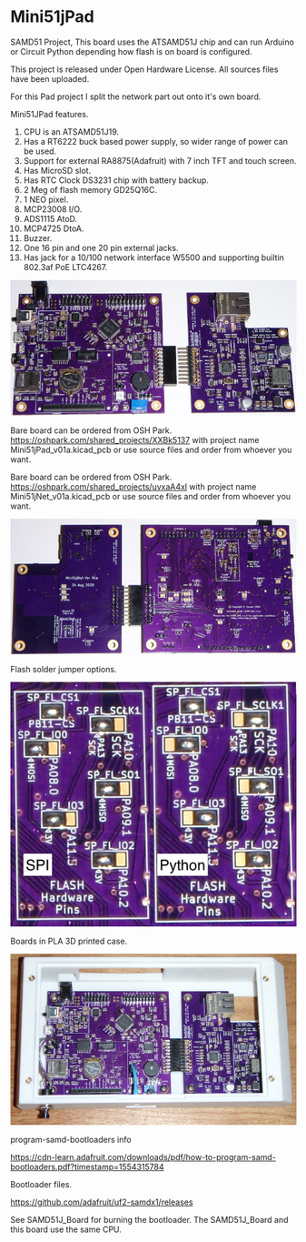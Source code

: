 # Mini51jPad
SAMD51 Project, This board uses the ATSAMD51J chip and can run Arduino or Circuit Python depending how flash is on board is configured.

This project is released under Open Hardware License. All sources files have been uploaded.

For this Pad project I split the network part out onto it's own board.

Mini51JPad features.
 1. CPU is an ATSAMD51J19.
 2. Has a RT6222 buck based power supply, so wider range of power can be used.
 3. Support for external RA8875(Adafruit) with 7 inch TFT and touch screen.
 4. Has MicroSD slot.
 5. Has RTC Clock DS3231 chip with battery backup.
 6. 2 Meg of flash memory GD25Q16C.
 7. 1 NEO pixel.
 8. MCP23008 I/O.
 9. ADS1115 AtoD.
10. MCP4725 DtoA.
11. Buzzer.
12. One 16 pin and one 20 pin external jacks.
13. Has jack for a 10/100 network interface W5500 and supporting builtin 802.3af PoE LTC4267.

![alt text](https://github.com/Sd4Projects/Mini51jPad/blob/master/Mini51jBoardsTop.jpg?raw=true "Boards Top")

Bare board can be ordered from OSH Park. https://oshpark.com/shared_projects/XXBk5137 with project name Mini51jPad_v01a.kicad_pcb or use source files and order from whoever you want.

Bare board can be ordered from OSH Park. https://oshpark.com/shared_projects/uvxaA4xl with project name Mini51jNet_v01a.kicad_pcb or use source files and order from whoever you want.

![alt text](https://github.com/Sd4Projects/Mini51jPad/blob/master/Mini51jBoardsBottom.jpg?raw=true "Boards Bottom")

Flash solder jumper options.

![alt text](https://github.com/Sd4Projects/Mini51jPad/blob/master/Mini51Board_FlashSetup.jpg?raw=true "Flash")

Boards in PLA 3D printed case.

![alt text](https://github.com/Sd4Projects/Mini51jPad/blob/master/Mini51BoardsInCase.jpg?raw=true "case")

program-samd-bootloaders info

https://cdn-learn.adafruit.com/downloads/pdf/how-to-program-samd-bootloaders.pdf?timestamp=1554315784

Bootloader files.

https://github.com/adafruit/uf2-samdx1/releases

See SAMD51J_Board for burning the bootloader. The SAMD51J_Board and this board use the same CPU.

